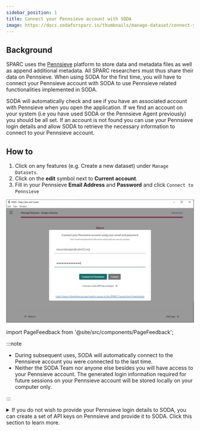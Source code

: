 ```yaml
---
sidebar_position: 1
title: Connect your Pennsieve account with SODA
image: https://docs.sodaforsparc.io/thumbnails/manage-dataset/connect-your-pennsieve-account-with-soda.png
---
```


## Background

SPARC uses the [Pennsieve](https://app.pennsieve.net/) platform to store data and metadata files as well as append additional metadata. All SPARC researchers must thus share their data on Pennsieve. When using SODA for the first time, you will have to connect your Pennsieve account with SODA to use Pennsieve related functionalities implemented in SODA.

SODA will automatically check and see if you have an associated account with Pennsieve when you open the application. If we find an account on your system (i.e you have used SODA or the Pennsieve Agent previously) you should be all set. If an account is not found you can use your Pennsieve login details and allow SODA to retrieve the necessary information to connect to your Pennsieve account.

## How to

1. Click on any features (e.g. Create a new dataset) under `Manage Datasets`.
2. Click on the **edit** symbol next to **Current account**.
3. Fill in your Pennsieve **Email Address** and **Password** and click `Connect to Pennsieve`

![](https://github.com/fairdataihub/SODA-for-SPARC/blob/main/docs/documentation/Manage-datasets/Connect-to-BF/connect-to-PS-SODA.png?raw=true)

import PageFeedback from '@site/src/components/PageFeedback';

:::note

- During subsequent uses, SODA will automatically connect to the Pennsieve account you were connected to the last time.
- Neither the SODA Team nor anyone else besides you will have access to your Pennsieve account. The generated login information required for future sessions on your Pennsieve account will be stored locally on your computer only.

:::

<details>

<summary>If you do not wish to provide your Pennsieve login details to SODA, you can create a set of API keys on Pennsieve and provide it to SODA. Click this section to learn more.</summary>

:::caution
Some features of SODA might not work if you add your API keys to SODA in this method. We recommend that you use the [username/password entry method](#how-to) to guarantee that only the relevant information needed for SODA is used.
:::

- In the new pop-up window click on `I want to connect with an API key instead` at the bottom of the pop-up.
- Follow the instructions on the Pennsieve help page to get a **API key**, and **API secret** from your Pennsieve account. Make sure you are under the `SPARC Consortium` organization on Pennsieve when you generate the API key and secret. Also set your **Key name** to `SODA-Pennsieve`
  ![](https://github.com/fairdataihub/SODA-for-SPARC/blob/main/docs/documentation/Manage-datasets/Connect-to-BF/consortium-bf-account.PNG?raw=true)
- Enter your **API key**, **API secret** and `SODA-Pennsieve` for your **Key name** in the corresponding fields then click on `Add`.
  ![](https://github.com/fairdataihub/SODA-for-SPARC/blob/main/docs/documentation/Manage-datasets/Connect-to-BF/connect-to-blackfynn.gif?raw=true)

</details>

<PageFeedback />
